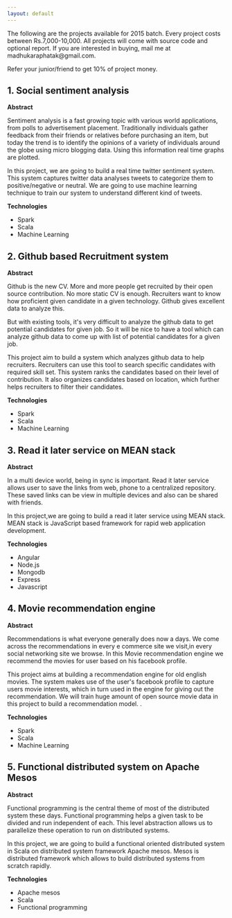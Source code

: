 ```yaml
---
layout: default
---
```

<div class="row">
<div class="col-sm-12">
<p>The following are the projects available for 2015 batch. Every project costs between Rs.7,000-10,000. All projects will come with source code and optional report. If you are interested in buying, mail me at madhukaraphatak@gmail.com. </p>

<p>Refer your junior/friend to get 10% of project money.</p>

<h2>1. Social sentiment analysis</h2>
<p><Strong>Abstract</Strong></p>
<p> Sentiment analysis is a fast growing topic with various world applications, from polls to advertisement placement. Traditionally individuals gather feedback from their friends or relatives before purchasing an item, but today the trend is to identify the opinions of a variety of individuals around the globe using micro blogging data. Using this information real time graphs are plotted.</p>

<p>In this project, we are going to build a real time twitter sentiment system. This system captures twitter data analyses tweets to categorize them to positive/negative or neutral. We are going to use machine learning technique to train our system to understand different kind of tweets.
</p>

<p>
 

</p>

<p><Strong>Technologies</Strong></p>
<ul>
 <li> Spark</li>
 <li> Scala </li>
 <li> Machine Learning</li>
</ul>

<h2>2. Github based Recruitment system</h2>
<p><Strong>Abstract</Strong></p>
<p> Github is the new CV. More and more people get recruited by their open source contribution. No more static CV is enough. Recruiters want to know how proficient given candidate in a given technology. Github gives excellent data to analyze this.</p>

<p> But with existing tools, it's very difficult to analyze the github data to get potential candidates for given job. So it will be nice to have a tool which can analyze github data to come up with list of potential candidates for a given job.</p>

<p>This project aim to build a system which analyzes github data to help recruiters. Recruiters can use this tool to search specific candidates with required skill set. This system ranks the candidates based on their level of contribution. It also organizes candidates based on location, which further helps recruiters to filter their candidates.
</p>

<p><Strong>Technologies</Strong></p>
<ul>
 <li> Spark</li>
 <li> Scala </li>
 <li> Machine Learning</li>
</ul>

<h2>3. Read it later service on MEAN stack</h2>
<p><Strong>Abstract</Strong></p>
<p> In a multi device world, being in sync is important. Read it later service allows user to save the links from web, phone to a centralized repository. These saved links can be view in multiple devices and also can be shared with friends.</p>

<p> In this project,we are going to build a read it later service using MEAN stack. MEAN stack is JavaScript based framework for rapid web application development.

<p><Strong>Technologies</Strong></p>
<ul>
 <li> Angular</li>
 <li> Node.js </li>
 <li> Mongodb</li>
 <li> Express</li>
 <li> Javascript</li>
</ul>



<h2>4. Movie recommendation engine</h2>
<p><Strong>Abstract</Strong></p>
<p> Recommendations is what everyone generally does now a days. We come across the recommendations in every e commerce site we visit,in every social networking site we browse. In this Movie recommendation engine we recommend the movies for user based on his facebook profile.</p>

<p> This project aims at building a recommendation engine for old english movies. The system makes use of the user's facebook profile to capture users movie interests, which in turn used in the engine for giving out the recommendation. We will train huge amount of open source movie data in this project to build a recommendation model. 
.

<p><Strong>Technologies</Strong></p>
<ul>
 <li> Spark</li>
 <li> Scala </li>
 <li> Machine Learning</li>
</ul>


<h2>5. Functional distributed system on Apache Mesos</h2>
<p><Strong>Abstract</Strong></p>
<p> Functional programming is the central theme of most of the distributed system these days. Functional programming helps a given task to be divided and run independent of each. This level abstraction allows us to parallelize these operation to run on distributed systems.</p>

<p>In this project, we are going to build a functional oriented distributed system in Scala on distributed system framework Apache mesos. Mesos is distributed framework which allows to build distributed systems from scratch rapidly.
</p>

<p><Strong>Technologies</Strong></p>
<ul>
 <li> Apache mesos</li>
 <li> Scala</li>
 <li> Functional programming</li>
</ul>






